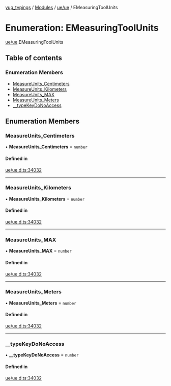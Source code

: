 [yug_typings](../README.md) / [Modules](../modules.md) / [ue/ue](../modules/ue_ue.md) / EMeasuringToolUnits

# Enumeration: EMeasuringToolUnits

[ue/ue](../modules/ue_ue.md).EMeasuringToolUnits

## Table of contents

### Enumeration Members

- [MeasureUnits\_Centimeters](ue_ue.EMeasuringToolUnits.md#measureunits_centimeters)
- [MeasureUnits\_Kilometers](ue_ue.EMeasuringToolUnits.md#measureunits_kilometers)
- [MeasureUnits\_MAX](ue_ue.EMeasuringToolUnits.md#measureunits_max)
- [MeasureUnits\_Meters](ue_ue.EMeasuringToolUnits.md#measureunits_meters)
- [\_\_typeKeyDoNoAccess](ue_ue.EMeasuringToolUnits.md#__typekeydonoaccess)

## Enumeration Members

### MeasureUnits\_Centimeters

• **MeasureUnits\_Centimeters** = `number`

#### Defined in

[ue/ue.d.ts:34032](https://github.com/YugMetaverse/yug_typings/blob/b7d9b19/ue/ue.d.ts#L34032)

___

### MeasureUnits\_Kilometers

• **MeasureUnits\_Kilometers** = `number`

#### Defined in

[ue/ue.d.ts:34032](https://github.com/YugMetaverse/yug_typings/blob/b7d9b19/ue/ue.d.ts#L34032)

___

### MeasureUnits\_MAX

• **MeasureUnits\_MAX** = `number`

#### Defined in

[ue/ue.d.ts:34032](https://github.com/YugMetaverse/yug_typings/blob/b7d9b19/ue/ue.d.ts#L34032)

___

### MeasureUnits\_Meters

• **MeasureUnits\_Meters** = `number`

#### Defined in

[ue/ue.d.ts:34032](https://github.com/YugMetaverse/yug_typings/blob/b7d9b19/ue/ue.d.ts#L34032)

___

### \_\_typeKeyDoNoAccess

• **\_\_typeKeyDoNoAccess** = `number`

#### Defined in

[ue/ue.d.ts:34032](https://github.com/YugMetaverse/yug_typings/blob/b7d9b19/ue/ue.d.ts#L34032)

